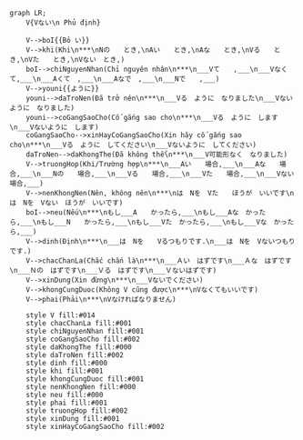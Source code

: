 ﻿```mermaid
graph LR;
    V{Vない\n Phủ định}

    V-->boI{{Bỏ い}}
    V-->khi(Khi\n***\nNの　　とき,\nAい　　とき,\nAな　　とき,\nVる　　とき,\nVた　　とき,\nVない　とき,)
    boI-->chiNguyenNhan(Chỉ nguyên nhân\n***\n___Vて　　,___\n___Vなくて,___\n___Aくて　,___\n___Aなで　,___\n___Nで　　,___)
    V-->youni{{ように}}
    youni-->daTroNen(Đã trở nên\n***\n___Vる　ように　なりました\n___Vないように　なりました)
    youni-->coGangSaoCho(Cố gắng sao cho\n***\n___Vる　ように　します\n___Vないように　します)
    coGangSaoCho-->xinHayCoGangSaoCho(Xin hãy cố gắng sao cho\n***\n___Vる　ように　してください\n___Vないように　してください)
    daTroNen-->daKhongThe(Đã không thể\n***\n___V可能形なく　なりました)
    V-->truongHop(Khi/Trường hợp\n***\n___Aい　　場合,___\n___Aな　　場合,___\n___Nの　　場合,___\n___Vる　　場合,___\n___Vた　　場合,___\n___Vない　場合,___)
    V-->nenKhongNen(Nên, không nên\n***\nは　Nを　Vた　　ほうが　いいです\nは　Nを　Vない　ほうが　いいです)
    boI-->neu(Nếu\n***\nもし___A　　かったら,___\nもし___Aな　かったら,___\nもし___N　　かったら,___\nもし___Vた　かったら,___\nもし___Vな　かったら,___)
    V-->dinh(Định\n***\n___は　Nを　　Vるつもりです.\n___は　Nを　Vないつもりです.)
    V-->chacChanLa(Chắc chắn là\n***\n___Ａい　はずです\n___Ａな　はずです\n___Ｎの　はずです\n___Ｖる　はずです\n___Ｖないはずです)
    V-->xinDung(Xin đừng\n***\n___Vないでください)
    V-->khongCungDuoc(Không V cũng được\n***\nVなくてもいいです)
    V-->phai(Phải\n***\nVなければなりません)

    style V fill:#014
    style chacChanLa fill:#001
    style chiNguyenNhan fill:#001
    style coGangSaoCho fill:#002
    style daKhongThe fill:#000
    style daTroNen fill:#002
    style dinh fill:#000
    style khi fill:#001
    style khongCungDuoc fill:#001
    style nenKhongNen fill:#000
    style neu fill:#000
    style phai fill:#001
    style truongHop fill:#002
    style xinDung fill:#001
    style xinHayCoGangSaoCho fill:#002
```